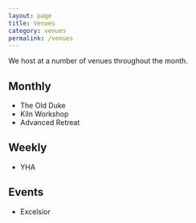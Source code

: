 ```yaml
---
layout: page
title: Venues
category: venues
permalink: /venues
---
```


We host at a number of venues throughout the month.

## Monthly

- The Old Duke
- Kiln Workshop
- Advanced Retreat

## Weekly

- YHA


## Events

- Excelsior

